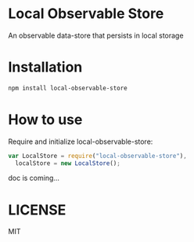 Local Observable Store
=============

An observable data-store that persists in local storage

Installation
============

```bash
npm install local-observable-store
```

How to use
==========

Require and initialize local-observable-store:

```js
var LocalStore = require("local-observable-store"),
  localStore = new LocalStore();
```

doc is coming...

LICENSE
=======

MIT
